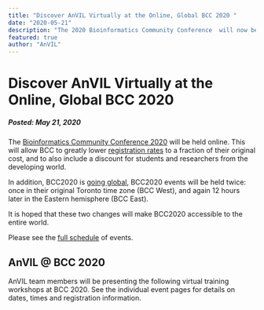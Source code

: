 ```yaml
---
title: "Discover AnVIL Virtually at the Online, Global BCC 2020 "
date: "2020-05-21"
description: "The 2020 Bioinformatics Community Conference  will now be virtual. AnVIL team members will join and present several virtual training workshops covering how to use Dockstore, Terra, R and Bioconductor to execute reproducible workflows in the cloud."
featured: true
author: "AnVIL"
---
```


# Discover AnVIL Virtually at the Online, Global BCC 2020
##### Posted: May 21, 2020

The [Bioinformatics Community Conference 2020](https://bcc2020.github.io) will be held online.  This will allow BCC to greatly lower  [registration rates](https://bcc2020.github.io/Registration) to a fraction of their original cost, and to also include a discount for students and researchers from the developing world.

In addition, BCC2020 is [going global](https://bcc2020.github.io/blog/going-global),  BCC2020 events will be held twice: once in their original Toronto time zone (BCC West), and again 12 hours later in the Eastern hemisphere (BCC East).

It is hoped that these two changes will make BCC2020 accessible to the entire world.

Please see the [full schedule](https://bcc2020.sched.com) of events. 

## AnVIL @ BCC 2020
AnVIL team members will be presenting the following virtual training  workshops at BCC 2020. See the individual event pages for details on dates, times and registration information.


<events filter='{"conference":"BCC 2020"}'></events>

